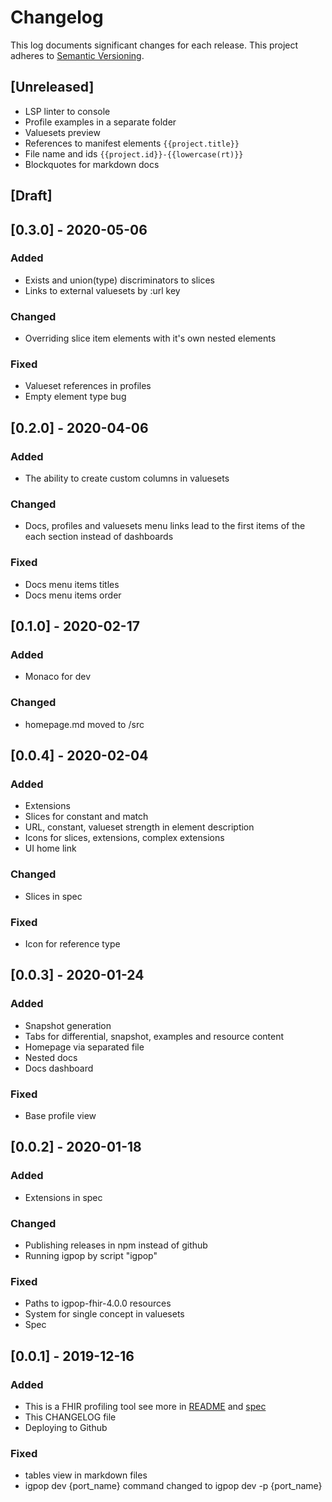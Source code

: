 # Changelog

This log documents significant changes for each release.
This project adheres to [Semantic Versioning](https://semver.org/spec/v2.0.0.html).

## [Unreleased]

- LSP linter to console
- Profile examples in a separate folder
- Valuesets preview
- References to manifest elements ```{{project.title}}```
- File name and ids ```{{project.id}}-{{lowercase(rt)}}```
- Blockquotes for markdown docs 

## [Draft]

## [0.3.0] - 2020-05-06
### Added
- Exists and union(type) discriminators to slices
- Links to external valuesets by :url key

### Changed
- Overriding slice item elements with it's own nested elements

### Fixed
- Valueset references in profiles
- Empty element type bug

## [0.2.0] - 2020-04-06
### Added
- The ability to create custom columns in valuesets

### Changed
- Docs, profiles and valuesets menu links lead to the first items of the each section instead of dashboards

### Fixed
- Docs menu items titles
- Docs menu items order

## [0.1.0] - 2020-02-17
### Added
- Monaco for dev

### Changed
- homepage.md moved to /src

## [0.0.4] - 2020-02-04
### Added
 - Extensions
 - Slices for constant and match
 - URL, constant, valueset strength in element description
 - Icons for slices, extensions, complex extensions
 - UI home link
 
### Changed
 - Slices in spec
 
### Fixed
 - Icon for reference type

## [0.0.3] - 2020-01-24
### Added
 - Snapshot generation
 - Tabs for differential, snapshot, examples and resource content
 - Homepage via separated file
 - Nested docs
 - Docs dashboard
 
### Fixed
 - Base profile view

## [0.0.2] - 2020-01-18
### Added
 - Extensions in spec

### Changed
 - Publishing releases in npm instead of github
 - Running igpop by script "igpop"

### Fixed
 - Paths to igpop-fhir-4.0.0 resources
 - System for single concept in valuesets
 - Spec

## [0.0.1] - 2019-12-16
### Added
 - This is a FHIR profiling tool see more in [README](https://github.com/HealthSamurai/igpop/blob/master/README.md) and [spec](https://github.com/HealthSamurai/igpop/blob/master/igpop.md)
 - This CHANGELOG file
 - Deploying to Github
 
### Fixed
 - tables view in markdown files
 - igpop dev {port_name} command changed to igpop dev -p {port_name}
